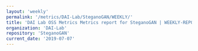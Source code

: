 ```yaml
---
layout: 'weekly'
permalink: '/metrics/DAI-Lab/SteganoGAN/WEEKLY/'
title: 'DAI Lab OSS Metrics Metrics report for SteganoGAN | WEEKLY-REPORT-2019-07-07'
organization: 'DAI-Lab'
repository: 'SteganoGAN'
current_date: '2019-07-07'
---
```

